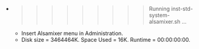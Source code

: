 * >>>>>>>>> Running inst-std-system-alsamixer.sh ...
  * Insert Alsamixer menu in Administration.
  * Disk size = 3464464K. Space Used = 16K. Runtime = 00:00:00:00.
